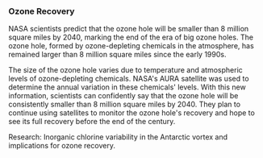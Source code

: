 ### Ozone Recovery

NASA scientists predict that the ozone hole will be smaller than 8 million square miles by 2040, marking the end of the era of big ozone holes. The ozone hole, formed by ozone-depleting chemicals in the atmosphere, has remained larger than 8 million square miles since the early 1990s. 

The size of the ozone hole varies due to temperature and atmospheric levels of ozone-depleting chemicals. NASA's AURA satellite was used to determine the annual variation in these chemicals' levels. With this new information, scientists can confidently say that the ozone hole will be consistently smaller than 8 million square miles by 2040. They plan to continue using satellites to monitor the ozone hole's recovery and hope to see its full recovery before the end of the century.

Research: Inorganic chlorine variability in the Antarctic vortex and implications for ozone recovery.
